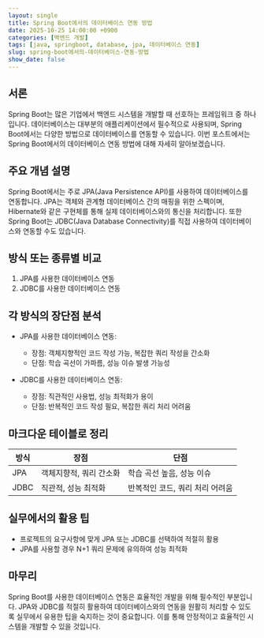 ```yaml
---
layout: single
title: Spring Boot에서의 데이터베이스 연동 방법
date: 2025-10-25 14:00:00 +0900
categories: [백엔드 개발]
tags: [java, springboot, database, jpa, 데이터베이스 연동]
slug: spring-boot에서의-데이터베이스-연동-방법
show_date: false
---
```


## 서론
Spring Boot는 많은 기업에서 백엔드 시스템을 개발할 때 선호하는 프레임워크 중 하나입니다. 데이터베이스는 대부분의 애플리케이션에서 필수적으로 사용되며, Spring Boot에서는 다양한 방법으로 데이터베이스를 연동할 수 있습니다. 이번 포스트에서는 Spring Boot에서의 데이터베이스 연동 방법에 대해 자세히 알아보겠습니다.

## 주요 개념 설명
Spring Boot에서는 주로 JPA(Java Persistence API)를 사용하여 데이터베이스를 연동합니다. JPA는 객체와 관계형 데이터베이스 간의 매핑을 위한 스펙이며, Hibernate와 같은 구현체를 통해 실제 데이터베이스와의 통신을 처리합니다. 또한 Spring Boot는 JDBC(Java Database Connectivity)를 직접 사용하여 데이터베이스와 연동할 수도 있습니다.

## 방식 또는 종류별 비교
1. JPA를 사용한 데이터베이스 연동
2. JDBC를 사용한 데이터베이스 연동

## 각 방식의 장단점 분석
- JPA를 사용한 데이터베이스 연동:
  - 장점: 객체지향적인 코드 작성 가능, 복잡한 쿼리 작성을 간소화
  - 단점: 학습 곡선이 가파름, 성능 이슈 발생 가능성

- JDBC를 사용한 데이터베이스 연동:
  - 장점: 직관적인 사용법, 성능 최적화가 용이
  - 단점: 반복적인 코드 작성 필요, 복잡한 쿼리 처리 어려움

## 마크다운 테이블로 정리
| 방식 | 장점 | 단점 |
|------|------|------|
| JPA | 객체지향적, 쿼리 간소화 | 학습 곡선 높음, 성능 이슈 |
| JDBC | 직관적, 성능 최적화 | 반복적인 코드, 쿼리 처리 어려움 |

## 실무에서의 활용 팁
- 프로젝트의 요구사항에 맞게 JPA 또는 JDBC를 선택하여 적절히 활용
- JPA를 사용할 경우 N+1 쿼리 문제에 유의하여 성능 최적화

## 마무리
Spring Boot를 사용한 데이터베이스 연동은 효율적인 개발을 위해 필수적인 부분입니다. JPA와 JDBC를 적절히 활용하여 데이터베이스와의 연동을 원활히 처리할 수 있도록 실무에서 유용한 팁을 숙지하는 것이 중요합니다. 이를 통해 안정적이고 효율적인 시스템을 개발할 수 있을 것입니다.